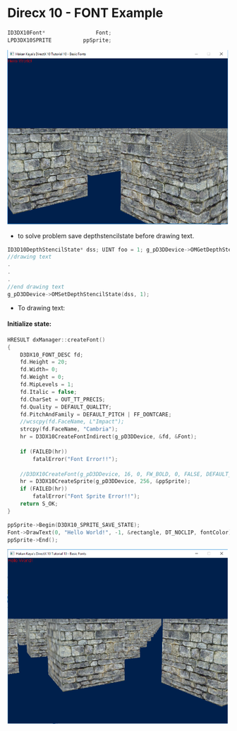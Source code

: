 # Direcx 10 - FONT Example

```c
ID3DX10Font*				Font;
LPD3DX10SPRITE			ppSprite;
```

![font buffer problem](.//img//fontbufferproblem.png)

* to solve problem save depthstencilstate before drawing text.
```c
ID3D10DepthStencilState* dss; UINT foo = 1; g_pD3DDevice->OMGetDepthStencilState(&dss, &foo);
//drawing text
.
.
.
//end drawing text
g_pD3DDevice->OMSetDepthStencilState(dss, 1);
```

* To drawing text:

#### Initialize state:

```c
HRESULT dxManager::createFont()
{
	D3DX10_FONT_DESC fd;
	fd.Height = 20;
	fd.Width= 0;
	fd.Weight = 0;
	fd.MipLevels = 1;
	fd.Italic = false;
	fd.CharSet = OUT_TT_PRECIS;
	fd.Quality = DEFAULT_QUALITY;
	fd.PitchAndFamily = DEFAULT_PITCH | FF_DONTCARE;
	//wcscpy(fd.FaceName, L"Impact");
	strcpy(fd.FaceName, "Cambria");
	hr = D3DX10CreateFontIndirect(g_pD3DDevice, &fd, &Font);

	if (FAILED(hr))
		fatalError("Font Error!!");

	//D3DX10CreateFont(g_pD3DDevice, 16, 0, FW_BOLD, 0, FALSE, DEFAULT_CHARSET, OUT_DEFAULT_PRECIS, DEFAULT_QUALITY, DEFAULT_PITCH | FF_DONTCARE, "Verdana", &Font);
	hr = D3DX10CreateSprite(g_pD3DDevice, 256, &ppSprite);
	if (FAILED(hr))
		fatalError("Font Sprite Error!!");
	return S_OK;
}

```

```c
ppSprite->Begin(D3DX10_SPRITE_SAVE_STATE);
Font->DrawText(0, "Hello World!", -1, &rectangle, DT_NOCLIP, fontColor);
ppSprite->End();
```

![buffer problem solved](.//img//fontwithbuffer.png)
